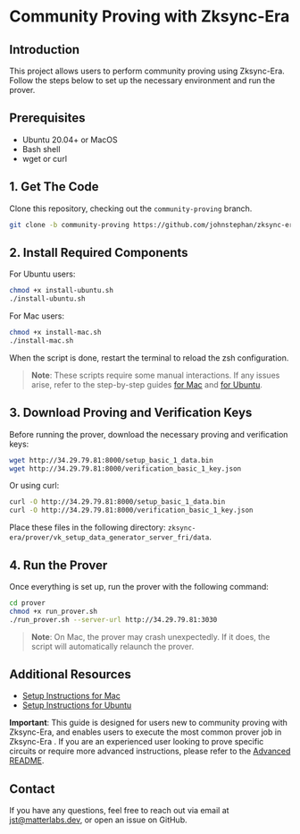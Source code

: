 # Community Proving with Zksync-Era

## Introduction
This project allows users to perform community proving using Zksync-Era. Follow the steps below to set up the necessary environment and run the prover.

## Prerequisites
- Ubuntu 20.04+ or MacOS
- Bash shell
- wget or curl

## 1. Get The Code

Clone this repository, checking out the `community-proving` branch.

```bash
git clone -b community-proving https://github.com/johnstephan/zksync-era.git
```

## 2. Install Required Components
For Ubuntu users:
```bash
chmod +x install-ubuntu.sh
./install-ubuntu.sh
```

For Mac users:
```bash
chmod +x install-mac.sh
./install-mac.sh
```

When the script is done, restart the terminal to reload the zsh configuration.

> **Note**: These scripts require some manual interactions. If any issues arise, refer to the step-by-step guides [for Mac](./setup_instructions_mac.md) and [for Ubuntu](./setup_instructions_ubuntu.md).

## 3. Download Proving and Verification Keys
Before running the prover, download the necessary proving and verification keys:

```bash
wget http://34.29.79.81:8000/setup_basic_1_data.bin
wget http://34.29.79.81:8000/verification_basic_1_key.json
```
Or using curl:
```bash
curl -O http://34.29.79.81:8000/setup_basic_1_data.bin
curl -O http://34.29.79.81:8000/verification_basic_1_key.json
```
Place these files in the following directory: `zksync-era/prover/vk_setup_data_generator_server_fri/data`.

## 4. Run the Prover
Once everything is set up, run the prover with the following command:
```bash
cd prover
chmod +x run_prover.sh
./run_prover.sh --server-url http://34.29.79.81:3030
```
> **Note**: On Mac, the prover may crash unexpectedly. If it does, the script will automatically relaunch the prover.

## Additional Resources
- [Setup Instructions for Mac](./setup_instructions_mac.md)
- [Setup Instructions for Ubuntu](./setup_instructions_ubuntu.md)

**Important**: This guide is designed for users new to community proving with Zksync-Era, and enables users to execute the most common prover job in Zksync-Era .
If you are an experienced user looking to prove specific circuits or require more advanced instructions, please refer to the [Advanced README](./README_advanced.md).

## Contact
If you have any questions, feel free to reach out via email at [jst@matterlabs.dev](mailto:jst@matterlabs.dev), or open an issue on GitHub.